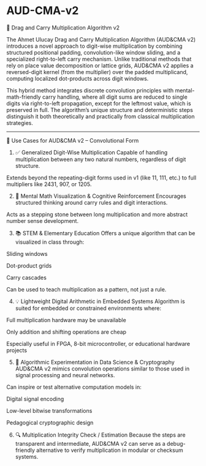 # AUD-CMA-v2
🔢 Drag and Carry Multiplication Algorithm v2

The Ahmet Ulucay Drag and Carry Multiplication Algorithm (AUD&CMA v2) introduces a novel approach to digit-wise multiplication by combining structured positional padding, convolution-like window sliding, and a specialized right-to-left carry mechanism. Unlike traditional methods that rely on place value decomposition or lattice grids, AUD&CMA v2 applies a reversed-digit kernel (from the multiplier) over the padded multiplicand, computing localized dot-products across digit windows.

This hybrid method integrates discrete convolution principles with mental-math-friendly carry handling, where all digit sums are reduced to single digits via right-to-left propagation, except for the leftmost value, which is preserved in full. The algorithm’s unique structure and deterministic steps distinguish it both theoretically and practically from classical multiplication strategies.

----------------------------

🔧 Use Cases for AUD&CMA v2 
– Convolutional Form

1. ✅ Generalized Digit-Wise Multiplication
Capable of handling multiplication between any two natural numbers, regardless of digit structure.

Extends beyond the repeating-digit forms used in v1 (like 11, 111, etc.) to full multipliers like 2431, 907, or 1205.

2. 🧠 Mental Math Visualization & Cognitive Reinforcement
Encourages structured thinking around carry rules and digit interactions.

Acts as a stepping stone between long multiplication and more abstract number sense development.

3. 📚 STEM & Elementary Education
Offers a unique algorithm that can be visualized in class through:

Sliding windows

Dot-product grids

Carry cascades

Can be used to teach multiplication as a pattern, not just a rule.

4. 💡 Lightweight Digital Arithmetic in Embedded Systems
Algorithm is suited for embedded or constrained environments where:

Full multiplication hardware may be unavailable

Only addition and shifting operations are cheap

Especially useful in FPGA, 8-bit microcontroller, or educational hardware projects

5. 🧪 Algorithmic Experimentation in Data Science & Cryptography
AUD&CMA v2 mimics convolution operations similar to those used in signal processing and neural networks.

Can inspire or test alternative computation models in:

Digital signal encoding

Low-level bitwise transformations

Pedagogical cryptographic design

6. 🔍 Multiplication Integrity Check / Estimation
Because the steps are transparent and intermediate, AUD&CMA v2 can serve as a debug-friendly alternative to verify multiplication in modular or checksum systems.
